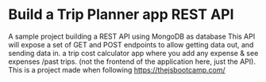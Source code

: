 # Build a Trip Planner app REST API 
A sample project building a REST API using MongoDB as database
This API will expose a set of GET and POST endpoints to allow getting data out, and sending data in.
a trip cost calculator app where you add any expense  & see expenses /past trips.
(not the frontend of the application here, just the API).
This is a project made when following https://thejsbootcamp.com/
